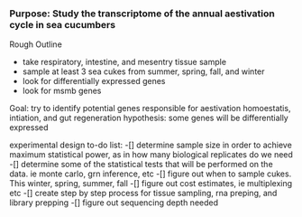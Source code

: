 ### Purpose: Study the transcriptome of the annual aestivation cycle in sea cucumbers

Rough Outline 
* take respiratory, intestine, and mesentry tissue sample 
* sample at least 3 sea cukes from summer, spring, fall, and winter
* look for differentially expressed genes
* look for msmb genes 

Goal: try to identify potential genes responsible for aestivation homoestatis, intiation, and gut regeneration
hypothesis: some genes will be differentially expressed

experimental design to-do list:
-[] determine sample size in order to achieve maximum statistical power, as in how many biological replicates do we need
-[] determine some of the statistical tests that will be performed on the data. ie monte carlo, grn inference, etc
-[] figure out when to sample cukes. This winter, spring, summer, fall
-[] figure out cost estimates, ie multiplexing etc
-[] create step by step process for tissue sampling, rna preping, and library prepping
-[] figure out sequencing depth needed 
